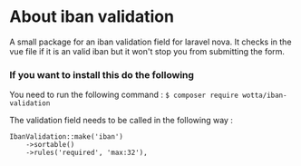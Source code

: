 # About iban validation
A small package for an iban validation field for laravel nova.
It checks in the vue file if it is an valid iban but it won't stop you from submitting the form.

### If you want to install this do the following
You need to run the following command : 
`$ composer require wotta/iban-validation`

The validation field needs to be called in the following way : 

```
IbanValidation::make('iban')
    ->sortable()
    ->rules('required', 'max:32'),
```

